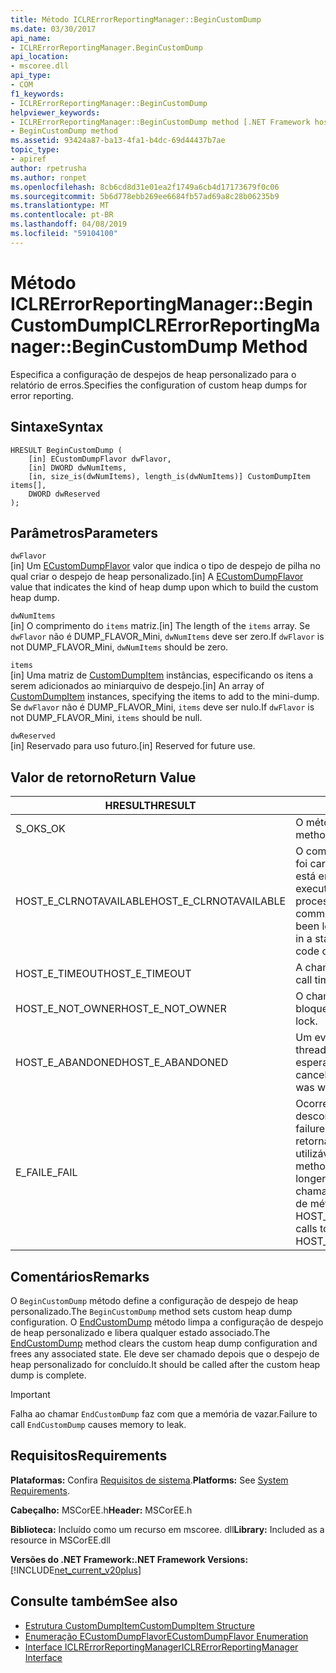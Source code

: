 ```yaml
---
title: Método ICLRErrorReportingManager::BeginCustomDump
ms.date: 03/30/2017
api_name:
- ICLRErrorReportingManager.BeginCustomDump
api_location:
- mscoree.dll
api_type:
- COM
f1_keywords:
- ICLRErrorReportingManager::BeginCustomDump
helpviewer_keywords:
- ICLRErrorReportingManager::BeginCustomDump method [.NET Framework hosting]
- BeginCustomDump method
ms.assetid: 93424a87-ba13-4fa1-b4dc-69d44437b7ae
topic_type:
- apiref
author: rpetrusha
ms.author: ronpet
ms.openlocfilehash: 8cb6cd8d31e01ea2f1749a6cb4d17173679f0c06
ms.sourcegitcommit: 5b6d778ebb269ee6684fb57ad69a8c28b06235b9
ms.translationtype: MT
ms.contentlocale: pt-BR
ms.lasthandoff: 04/08/2019
ms.locfileid: "59104100"
---
```

# <a name="iclrerrorreportingmanagerbegincustomdump-method"></a><span data-ttu-id="e145e-102">Método ICLRErrorReportingManager::BeginCustomDump</span><span class="sxs-lookup"><span data-stu-id="e145e-102">ICLRErrorReportingManager::BeginCustomDump Method</span></span>
<span data-ttu-id="e145e-103">Especifica a configuração de despejos de heap personalizado para o relatório de erros.</span><span class="sxs-lookup"><span data-stu-id="e145e-103">Specifies the configuration of custom heap dumps for error reporting.</span></span>  
  
## <a name="syntax"></a><span data-ttu-id="e145e-104">Sintaxe</span><span class="sxs-lookup"><span data-stu-id="e145e-104">Syntax</span></span>  
  
```  
HRESULT BeginCustomDump (  
    [in] ECustomDumpFlavor dwFlavor,  
    [in] DWORD dwNumItems,  
    [in, size_is(dwNumItems), length_is(dwNumItems)] CustomDumpItem items[],  
    DWORD dwReserved  
);  
```  
  
## <a name="parameters"></a><span data-ttu-id="e145e-105">Parâmetros</span><span class="sxs-lookup"><span data-stu-id="e145e-105">Parameters</span></span>  
 `dwFlavor`  
 <span data-ttu-id="e145e-106">[in] Um [ECustomDumpFlavor](../../../../docs/framework/unmanaged-api/hosting/ecustomdumpflavor-enumeration.md) valor que indica o tipo de despejo de pilha no qual criar o despejo de heap personalizado.</span><span class="sxs-lookup"><span data-stu-id="e145e-106">[in] A [ECustomDumpFlavor](../../../../docs/framework/unmanaged-api/hosting/ecustomdumpflavor-enumeration.md) value that indicates the kind of heap dump upon which to build the custom heap dump.</span></span>  
  
 `dwNumItems`  
 <span data-ttu-id="e145e-107">[in] O comprimento do `items` matriz.</span><span class="sxs-lookup"><span data-stu-id="e145e-107">[in] The length of the `items` array.</span></span> <span data-ttu-id="e145e-108">Se `dwFlavor` não é DUMP_FLAVOR_Mini, `dwNumItems` deve ser zero.</span><span class="sxs-lookup"><span data-stu-id="e145e-108">If `dwFlavor` is not DUMP_FLAVOR_Mini, `dwNumItems` should be zero.</span></span>  
  
 `items`  
 <span data-ttu-id="e145e-109">[in] Uma matriz de [CustomDumpItem](../../../../docs/framework/unmanaged-api/hosting/customdumpitem-structure.md) instâncias, especificando os itens a serem adicionados ao miniarquivo de despejo.</span><span class="sxs-lookup"><span data-stu-id="e145e-109">[in] An array of [CustomDumpItem](../../../../docs/framework/unmanaged-api/hosting/customdumpitem-structure.md) instances, specifying the items to add to the mini-dump.</span></span> <span data-ttu-id="e145e-110">Se `dwFlavor` não é DUMP_FLAVOR_Mini, `items` deve ser nulo.</span><span class="sxs-lookup"><span data-stu-id="e145e-110">If `dwFlavor` is not DUMP_FLAVOR_Mini, `items` should be null.</span></span>  
  
 `dwReserved`  
 <span data-ttu-id="e145e-111">[in] Reservado para uso futuro.</span><span class="sxs-lookup"><span data-stu-id="e145e-111">[in] Reserved for future use.</span></span>  
  
## <a name="return-value"></a><span data-ttu-id="e145e-112">Valor de retorno</span><span class="sxs-lookup"><span data-stu-id="e145e-112">Return Value</span></span>  
  
|<span data-ttu-id="e145e-113">HRESULT</span><span class="sxs-lookup"><span data-stu-id="e145e-113">HRESULT</span></span>|<span data-ttu-id="e145e-114">Descrição</span><span class="sxs-lookup"><span data-stu-id="e145e-114">Description</span></span>|  
|-------------|-----------------|  
|<span data-ttu-id="e145e-115">S_OK</span><span class="sxs-lookup"><span data-stu-id="e145e-115">S_OK</span></span>|<span data-ttu-id="e145e-116">O método é retornado com êxito.</span><span class="sxs-lookup"><span data-stu-id="e145e-116">The method returned successfully.</span></span>|  
|<span data-ttu-id="e145e-117">HOST_E_CLRNOTAVAILABLE</span><span class="sxs-lookup"><span data-stu-id="e145e-117">HOST_E_CLRNOTAVAILABLE</span></span>|<span data-ttu-id="e145e-118">O common language runtime (CLR) não foi carregado em um processo ou o CLR está em um estado em que ele não pode executar o código gerenciado ou processar a chamada com êxito.</span><span class="sxs-lookup"><span data-stu-id="e145e-118">The common language runtime (CLR) has not been loaded into a process, or the CLR is in a state in which it cannot run managed code or process the call successfully.</span></span>|  
|<span data-ttu-id="e145e-119">HOST_E_TIMEOUT</span><span class="sxs-lookup"><span data-stu-id="e145e-119">HOST_E_TIMEOUT</span></span>|<span data-ttu-id="e145e-120">A chamada atingiu o tempo limite.</span><span class="sxs-lookup"><span data-stu-id="e145e-120">The call timed out.</span></span>|  
|<span data-ttu-id="e145e-121">HOST_E_NOT_OWNER</span><span class="sxs-lookup"><span data-stu-id="e145e-121">HOST_E_NOT_OWNER</span></span>|<span data-ttu-id="e145e-122">O chamador não é proprietário do bloqueio.</span><span class="sxs-lookup"><span data-stu-id="e145e-122">The caller does not own the lock.</span></span>|  
|<span data-ttu-id="e145e-123">HOST_E_ABANDONED</span><span class="sxs-lookup"><span data-stu-id="e145e-123">HOST_E_ABANDONED</span></span>|<span data-ttu-id="e145e-124">Um evento foi cancelado enquanto um thread bloqueado ou fibra estava esperando por ele.</span><span class="sxs-lookup"><span data-stu-id="e145e-124">An event was canceled while a blocked thread or fiber was waiting on it.</span></span>|  
|<span data-ttu-id="e145e-125">E_FAIL</span><span class="sxs-lookup"><span data-stu-id="e145e-125">E_FAIL</span></span>|<span data-ttu-id="e145e-126">Ocorreu uma falha catastrófica desconhecida.</span><span class="sxs-lookup"><span data-stu-id="e145e-126">An unknown catastrophic failure occurred.</span></span> <span data-ttu-id="e145e-127">Depois que um método retorna E_FAIL, o CLR não é mais utilizável dentro do processo.</span><span class="sxs-lookup"><span data-stu-id="e145e-127">After a method returns E_FAIL, the CLR is no longer usable within the process.</span></span> <span data-ttu-id="e145e-128">As chamadas subsequentes à hospedagem de métodos de retorno HOST_E_CLRNOTAVAILABLE.</span><span class="sxs-lookup"><span data-stu-id="e145e-128">Subsequent calls to hosting methods return HOST_E_CLRNOTAVAILABLE.</span></span>|  
  
## <a name="remarks"></a><span data-ttu-id="e145e-129">Comentários</span><span class="sxs-lookup"><span data-stu-id="e145e-129">Remarks</span></span>  
 <span data-ttu-id="e145e-130">O `BeginCustomDump` método define a configuração de despejo de heap personalizado.</span><span class="sxs-lookup"><span data-stu-id="e145e-130">The `BeginCustomDump` method sets custom heap dump configuration.</span></span> <span data-ttu-id="e145e-131">O [EndCustomDump](../../../../docs/framework/unmanaged-api/hosting/iclrerrorreportingmanager-endcustomdump-method.md) método limpa a configuração de despejo de heap personalizado e libera qualquer estado associado.</span><span class="sxs-lookup"><span data-stu-id="e145e-131">The [EndCustomDump](../../../../docs/framework/unmanaged-api/hosting/iclrerrorreportingmanager-endcustomdump-method.md) method clears the custom heap dump configuration and frees any associated state.</span></span> <span data-ttu-id="e145e-132">Ele deve ser chamado depois que o despejo de heap personalizado for concluído.</span><span class="sxs-lookup"><span data-stu-id="e145e-132">It should be called after the custom heap dump is complete.</span></span>  
  
> [!IMPORTANT]
>  <span data-ttu-id="e145e-133">Falha ao chamar `EndCustomDump` faz com que a memória de vazar.</span><span class="sxs-lookup"><span data-stu-id="e145e-133">Failure to call `EndCustomDump` causes memory to leak.</span></span>  
  
## <a name="requirements"></a><span data-ttu-id="e145e-134">Requisitos</span><span class="sxs-lookup"><span data-stu-id="e145e-134">Requirements</span></span>  
 <span data-ttu-id="e145e-135">**Plataformas:** Confira [Requisitos de sistema](../../../../docs/framework/get-started/system-requirements.md).</span><span class="sxs-lookup"><span data-stu-id="e145e-135">**Platforms:** See [System Requirements](../../../../docs/framework/get-started/system-requirements.md).</span></span>  
  
 <span data-ttu-id="e145e-136">**Cabeçalho:** MSCorEE.h</span><span class="sxs-lookup"><span data-stu-id="e145e-136">**Header:** MSCorEE.h</span></span>  
  
 <span data-ttu-id="e145e-137">**Biblioteca:** Incluído como um recurso em mscoree. dll</span><span class="sxs-lookup"><span data-stu-id="e145e-137">**Library:** Included as a resource in MSCorEE.dll</span></span>  
  
 **<span data-ttu-id="e145e-138">Versões do .NET Framework:</span><span class="sxs-lookup"><span data-stu-id="e145e-138">.NET Framework Versions:</span></span>** [!INCLUDE[net_current_v20plus](../../../../includes/net-current-v20plus-md.md)]  
  
## <a name="see-also"></a><span data-ttu-id="e145e-139">Consulte também</span><span class="sxs-lookup"><span data-stu-id="e145e-139">See also</span></span>

- [<span data-ttu-id="e145e-140">Estrutura CustomDumpItem</span><span class="sxs-lookup"><span data-stu-id="e145e-140">CustomDumpItem Structure</span></span>](../../../../docs/framework/unmanaged-api/hosting/customdumpitem-structure.md)
- [<span data-ttu-id="e145e-141">Enumeração ECustomDumpFlavor</span><span class="sxs-lookup"><span data-stu-id="e145e-141">ECustomDumpFlavor Enumeration</span></span>](../../../../docs/framework/unmanaged-api/hosting/ecustomdumpflavor-enumeration.md)
- [<span data-ttu-id="e145e-142">Interface ICLRErrorReportingManager</span><span class="sxs-lookup"><span data-stu-id="e145e-142">ICLRErrorReportingManager Interface</span></span>](../../../../docs/framework/unmanaged-api/hosting/iclrerrorreportingmanager-interface.md)
